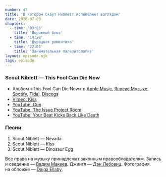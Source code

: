 ```yaml
---
number: 47
title: 'В котором Скаут Ниблетт испепеляет взглядом'
date: 2020-07-09
chapters:
  - time: '03:03'
    title: 'Дорожный блюз'
  - time: '14:28'
    title: 'Дурацкая романтика'
  - time: '22:03'
    title: 'Занимательная палеонтология'
layout: episode.njk
tags: episode
---
```


### Scout Niblett — This Fool Can Die Now

- Альбом «This Fool Can Die Now» в
  [Apple Music](https://music.apple.com/album/264613507),
  [Яндекс.Музыке](https://music.yandex.ru/album/720528),
  [Spotify](https://open.spotify.com/album/47SjArr0rwl7Pd87i8h8Vi),
  [Tidal](https://tidal.com/browse/album/58079945),
  [Discogs](https://www.discogs.com/master/20654)
- [Vimeo: Kiss](https://vimeo.com/342928)
- [YouTube: Gun](https://youtu.be/U_EYmtHbiZ0)
- [YouTube: The Issue Project Room](https://youtu.be/Nfrl6S56VhA)
- [YouTube: Your Beat Kicks Back Like Death](https://youtu.be/DCbP0R6Q_sw)

### Песни

1. Scout Niblett — Nevada
2. Scout Niblett — Kiss
3. Scout Niblett — Dinosaur Egg

Все права на музыку принадлежат законным правообладателям.
Запись и сведение — [Вадим Макеев](https://twitter.com/pepelsbey).
Джингл — [Дэн Лебовиц](https://www.youtube.com/channel/UC38A5qHrlc_Zgua7vL4b96w).
Фотография на обложке — [Daiga Ellaby](https://unsplash.com/photos/eB6RTmE2ky4).
